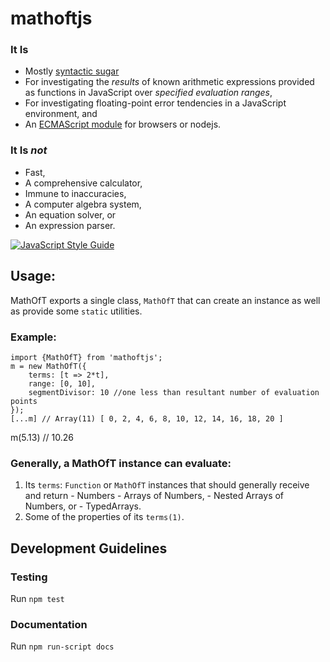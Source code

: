 # mathoftjs
### It Is

- Mostly [syntactic sugar](https://en.wikipedia.org/wiki/Syntactic_sugar)
- For investigating the _results_ of known arithmetic expressions provided as functions in JavaScript over _specified evaluation ranges_,
- For investigating floating-point error tendencies in a JavaScript environment, and
- An [ECMAScript module](https://github.com/standard-things/esm) for browsers or nodejs.

### It Is _not_
- Fast,
- A comprehensive calculator,
- Immune to inaccuracies,
- A computer algebra system,
- An equation solver, or
- An expression parser.

[![JavaScript Style Guide](https://img.shields.io/badge/code_style-standard-brightgreen.svg)](https://standardjs.com)

## Usage:
MathOfT exports a single class, `MathOfT` that can create an instance as well as provide some `static` utilities.

### Example:
	import {MathOfT} from 'mathoftjs';
	m = new MathOfT({
        terms: [t => 2*t],
        range: [0, 10],
        segmentDivisor: 10 //one less than resultant number of evaluation points
    });
	[...m] // Array(11) [ 0, 2, 4, 6, 8, 10, 12, 14, 16, 18, 20 ]
  m(5.13) // 10.26

### Generally, a MathOfT instance can evaluate:
  1. Its `terms`: `Function` or `MathOfT` instances
     that should generally receive and return
    - Numbers
    - Arrays of Numbers,
    - Nested Arrays of Numbers, or
    - TypedArrays.
  2. Some of the properties of its `terms(1)`.


## Development Guidelines

### Testing
Run `npm test`

### Documentation
Run `npm run-script docs`
